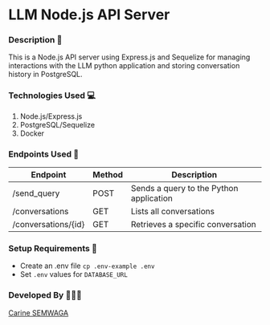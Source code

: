 # LLM Node.js API Server

### Description 📖

This is a Node.js API server using Express.js and Sequelize for managing interactions with the LLM python application and storing conversation history in PostgreSQL.

### Technologies Used 💻

1. Node.js/Express.js
2. PostgreSQL/Sequelize
3. Docker

### Endpoints Used 📍

| Endpoint            | Method | Description                             |
| ------------------- | ------ | --------------------------------------- |
| /send_query         | POST   | Sends a query to the Python application |
| /conversations      | GET    | Lists all conversations                 |
| /conversations/{id} | GET    | Retrieves a specific conversation        |

### Setup Requirements 🔗

- Create an .env file `cp .env-example .env`
- Set `.env` values for `DATABASE_URL`

### Developed By 👩🏽‍💻

[Carine SEMWAGA](https://github.com/Krasivaya)
